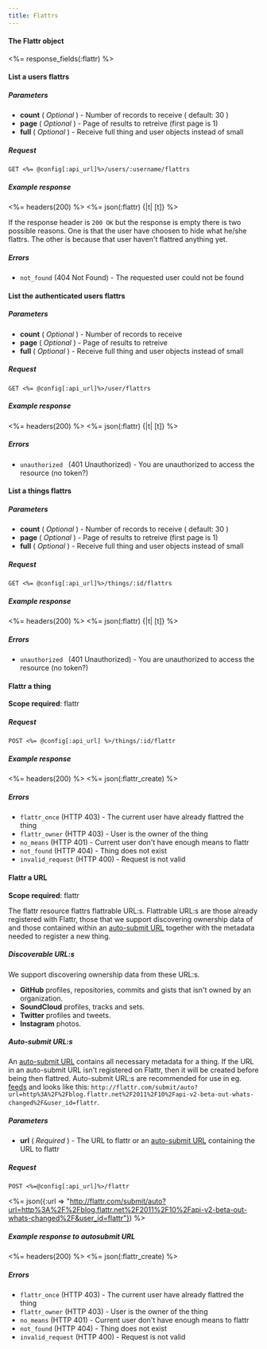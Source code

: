 ```yaml
---
title: Flattrs
---
```


#### The Flattr object
<%= response_fields(:flattr) %>

#### List a users flattrs

##### Parameters

- **count** ( _Optional_ ) - Number of records to receive ( default: 30 )
- **page** ( _Optional_ ) - Page of results to retreive (first page is 1)
- **full** ( _Optional_ ) - Receive full thing and user objects instead of small

##### Request
```
GET <%= @config[:api_url]%>/users/:username/flattrs
```

##### Example response
<%= headers(200) %>
<%= json(:flattr) {|t| [t]} %>

If the response header is `200 OK` but the response is empty there is two possible reasons. One is that the user have choosen to hide what he/she flattrs. The other is because that user haven't flattred anything yet.
##### Errors

* `not_found` (404 Not Found) - The requested user could not be found

####  List the authenticated users flattrs

##### Parameters

- **count** ( _Optional_ ) - Number of records to receive
- **page** ( _Optional_ ) - Page of results to retreive
- **full** ( _Optional_ ) - Receive full thing and user objects instead of small

##### Request
```
GET <%= @config[:api_url]%>/user/flattrs
```

##### Example response
<%= headers(200) %>
<%= json(:flattr) {|t| [t]} %>

##### Errors

* `unauthorized ` (401 Unauthorized) - You are unauthorized to access the resource (no token?)

#### List a things flattrs

##### Parameters

- **count** ( _Optional_ ) - Number of records to receive ( default: 30 )
- **page** ( _Optional_ ) - Page of results to retreive (first page is 1)
- **full** ( _Optional_ ) - Receive full thing and user objects instead of small

##### Request
```
GET <%= @config[:api_url]%>/things/:id/flattrs
```

##### Example response
<%= headers(200) %>
<%= json(:flattr) {|t| [t]} %>

##### Errors

* `unauthorized ` (401 Unauthorized) - You are unauthorized to access the resource (no token?)

#### Flattr a thing

**Scope required**: flattr

##### Request
```
POST <%= @config[:api_url] %>/things/:id/flattr
```

##### Example response
<%= headers(200) %>
<%= json(:flattr_create) %>

##### Errors

* `flattr_once` (HTTP 403) - The current user have already flattred
  the thing
* `flattr_owner` (HTTP 403) - User is the owner of the thing
* `no_means` (HTTP 401) - Current user don't have enough means to flattr
* `not_found` (HTTP 404) - Thing does not exist
* `invalid_request` (HTTP 400) - Request is not valid

#### Flattr a URL

**Scope required**: flattr

The flattr resource flattrs flattrable URL:s. Flattrable URL:s are those already registered with Flattr, those that we support discovering ownership data of and those contained within an [auto-submit URL](/auto-submit) together with the metadata needed to register a new thing.

##### Discoverable URL:s

We support discovering ownership data from these URL:s.

* **GitHub** profiles, repositories, commits and gists that isn't owned by an organization.
* **SoundCloud** profiles, tracks and sets.
* **Twitter** profiles and tweets.
* **Instagram** photos.

##### Auto-submit URL:s

An [auto-submit URL](/auto-submit) contains all necessary metadata for a thing. If the URL in an auto-submit URL isn't registered on Flattr, then it will be created before being then flattred. Auto-submit URL:s are recommended for use in eg. [feeds](/feed/) and looks like this: `http://flattr.com/submit/auto?url=http%3A%2F%2Fblog.flattr.net%2F2011%2F10%2Fapi-v2-beta-out-whats-changed%2F&user_id=flattr`.

##### Parameters

- **url** ( _Required_ ) - The URL to flattr or an [auto-submit URL](/auto-submit) containing the URL to flattr

##### Request
```
POST <%=@config[:api_url]%>/flattr
```
<%= json({:url => "http://flattr.com/submit/auto?url=http%3A%2F%2Fblog.flattr.net%2F2011%2F10%2Fapi-v2-beta-out-whats-changed%2F&user_id=flattr"}) %>

##### Example response to autosubmit URL

<%= headers(200) %>
<%= json(:flattr_create) %>

##### Errors

* `flattr_once` (HTTP 403) - The current user have already flattred
  the thing
* `flattr_owner` (HTTP 403) - User is the owner of the thing
* `no_means` (HTTP 401) - Current user don't have enough means to flattr
* `not_found` (HTTP 404) - Thing does not exist
* `invalid_request` (HTTP 400) - Request is not valid
